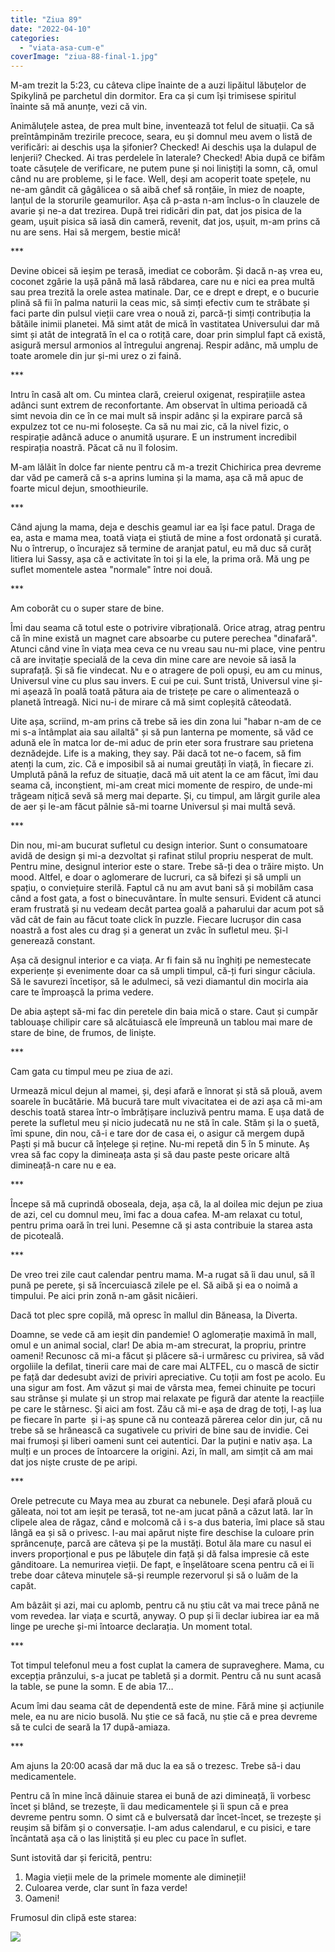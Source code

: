 ```yaml
---
title: "Ziua 89"
date: "2022-04-10"
categories: 
  - "viata-asa-cum-e"
coverImage: "ziua-88-final-1.jpg"
---
```


M-am trezit la 5:23, cu câteva clipe înainte de a auzi lipăitul lăbuțelor de Spikylină pe parchetul din dormitor. Era ca și cum își trimisese spiritul înainte să mă anunțe, vezi că vin.

Animăluțele astea, de prea mult bine, inventează tot felul de situații. Ca să preîntâmpinăm trezirile precoce, seara, eu și domnul meu avem o listă de verificări: ai deschis ușa la șifonier? Checked! Ai deschis ușa la dulapul de lenjerii? Checked. Ai tras perdelele în laterale? Checked! Abia după ce bifăm toate căsuțele de verificare, ne putem pune și noi liniștiți la somn, că, omul când nu are probleme, și le face. Well, deși am acoperit toate spețele, nu ne-am gândit că gâgâlicea o să aibă chef să ronțăie, în miez de noapte, lanțul de la storurile geamurilor. Așa că p-asta n-am înclus-o în clauzele de avarie și ne-a dat trezirea. După trei ridicări din pat, dat jos pisica de la geam, ușuit pisica să iasă din cameră, revenit, dat jos, ușuit, m-am prins că nu are sens. Hai să mergem, bestie mică!

\*\*\*

Devine obicei să ieșim pe terasă, imediat ce coborâm. Și dacă n-aș vrea eu, coconet zgârie la ușă până mă lasă răbdarea, care nu e nici ea prea multă sau prea trezită la orele astea matinale. Dar, ce e drept e drept, e o bucurie plină să fii în palma naturii la ceas mic, să simți efectiv cum te străbate și faci parte din pulsul vieții care vrea o nouă zi, parcă-ți simți contribuția la bătăile inimii planetei. Mă simt atât de mică în vastitatea Universului dar mă simt și atât de integrată în el ca o rotiță care, doar prin simplul fapt că există, asigură mersul armonios al întregului angrenaj. Respir adânc, mă umplu de toate aromele din jur și-mi urez o zi faină.

\*\*\*

Intru în casă alt om. Cu mintea clară, creierul oxigenat, respirațiile astea adânci sunt extrem de reconfortante. Am observat în ultima perioadă că simt nevoia din ce în ce mai mult să inspir adânc și la expirare parcă să expulzez tot ce nu-mi folosește. Ca să nu mai zic, că la nivel fizic, o respirație adâncă aduce o anumită ușurare. E un instrument incredibil respirația noastră. Păcat că nu îl folosim.

M-am lălăit în dolce far niente pentru că m-a trezit Chichirica prea devreme dar văd pe cameră că s-a aprins lumina și la mama, așa că mă apuc de foarte micul dejun, smoothieurile. 

\*\*\*

Când ajung la mama, deja e deschis geamul iar ea își face patul. Draga de ea, asta e mama mea, toată viața ei știută de mine a fost ordonată și curată. Nu o întrerup, o încurajez să termine de aranjat patul, eu mă duc să curăț litiera lui Sassy, așa că e activitate în toi și la ele, la prima oră. Mă ung pe suflet momentele astea "normale" între noi două. 

\*\*\*

Am coborât cu o super stare de bine.

Îmi dau seama că totul este o potrivire vibrațională. Orice atrag, atrag pentru că în mine există un magnet care absoarbe cu putere perechea "dinafară". Atunci când vine în viața mea ceva ce nu vreau sau nu-mi place, vine pentru că are invitație specială de la ceva din mine care are nevoie să iasă la suprafață. Și să fie vindecat. Nu e o atragere de poli opuși, eu am cu minus, Universul vine cu plus sau invers. E cui pe cui. Sunt tristă, Universul vine și-mi așează în poală toată pătura aia de tristețe pe care o alimentează o planetă întreagă. Nici nu-i de mirare că mă simt copleșită câteodată.

Uite așa, scriind, m-am prins că trebe să ies din zona lui "habar n-am de ce mi s-a întâmplat aia sau ailaltă" și să pun lanterna pe momente, să văd ce adună ele în matca lor de-mi aduc de prin eter sora frustrare sau prietena deznădejde. Life is a making, they say. Păi dacă tot ne-o facem, să fim atenți la cum, zic. Că e imposibil să ai numai greutăți în viață, în fiecare zi. Umplută până la refuz de situație, dacă mă uit atent la ce am făcut, îmi dau seama că, inconștient, mi-am creat mici momente de respiro, de unde-mi trăgeam nițică sevă să merg mai departe. Și, cu timpul, am lărgit gurile alea de aer și le-am făcut pâlnie să-mi toarne Universul și mai multă sevă.

\*\*\*

Din nou, mi-am bucurat sufletul cu design interior. Sunt o consumatoare avidă de design și mi-a dezvoltat și rafinat stilul propriu nesperat de mult. Pentru mine, designul interior este o stare. Trebe să-ți dea o trăire mișto. Un mood. Altfel, e doar o aglomerare de lucruri, ca să bifezi și să umpli un spațiu, o conviețuire sterilă. Faptul că nu am avut bani să și mobilăm casa când a fost gata, a fost o binecuvântare. În multe sensuri. Evident că atunci eram frustrată și nu vedeam decât partea goală a paharului dar acum pot să văd cât de fain au făcut toate click în puzzle. Fiecare lucrușor din casa noastră a fost ales cu drag și a generat un zvâc în sufletul meu. Și-l generează constant. 

Așa că designul interior e ca viața. Ar fi fain să nu înghiți pe nemestecate experiențe și evenimente doar ca să umpli timpul, că-ți furi singur căciula. Să le savurezi încetișor, să le adulmeci, să vezi diamantul din mocirla aia care te împroașcă la prima vedere.

De abia aștept să-mi fac din peretele din baia mică o stare. Caut și cumpăr tablouașe chilipir care să alcătuiască ele împreună un tablou mai mare de stare de bine, de frumos, de liniște.

\*\*\*

Cam gata cu timpul meu pe ziua de azi. 

Urmează micul dejun al mamei, și, deși afară e înnorat și stă să plouă, avem soarele în bucătărie. Mă bucură tare mult vivacitatea ei de azi așa că mi-am deschis toată starea într-o îmbrățișare incluzivă pentru mama. E ușa dată de perete la sufletul meu și nicio judecată nu ne stă în cale. Stăm și la o șuetă, îmi spune, din nou, că-i e tare dor de casa ei, o asigur că mergem după Paști și mă bucur că înțelege și reține. Nu-mi repetă din 5 în 5 minute. Aș vrea să fac copy la dimineața asta și să dau paste peste oricare altă dimineață-n care nu e ea. 

\*\*\*

Începe să mă cuprindă oboseala, deja, așa că, la al doilea mic dejun pe ziua de azi, cel cu domnul meu, îmi fac a doua cafea. M-am relaxat cu totul, pentru prima oară în trei luni. Pesemne că și asta contribuie la starea asta de picoteală.

\*\*\*

De vreo trei zile caut calendar pentru mama. M-a rugat să îi dau unul, să îl pună pe perete, și să încercuiască zilele pe el. Să aibă și ea o noimă a timpului. Pe aici prin zonă n-am găsit nicăieri.

Dacă tot plec spre copilă, mă opresc în mallul din Băneasa, la Diverta.

Doamne, se vede că am ieșit din pandemie! O aglomerație maximă în mall, omul e un animal social, clar! De abia m-am strecurat, la propriu, printre oameni! Recunosc că mi-a făcut și plăcere să-i urmăresc cu privirea, să văd orgoliile la defilat, tinerii care mai de care mai ALTFEL, cu o mască de sictir pe față dar dedesubt avizi de priviri apreciative. Cu toții am fost pe acolo. Eu una sigur am fost. Am văzut și mai de vârsta mea, femei chinuite pe tocuri sau strânse și mulate și un strop mai relaxate pe figură dar atente la reacțiile pe care le stârnesc. Și aici am fost. Zău că mi-e așa de drag de toți, l-aș lua pe fiecare în parte  și i-aș spune că nu contează părerea celor din jur, că nu trebe să se hrănească ca sugativele cu priviri de bine sau de invidie. Cei mai frumoși și liberi oameni sunt cei autentici. Dar la puțini e nativ așa. La mulți e un proces de întoarcere la origini. Azi, în mall, am simțit că am mai dat jos niște cruste de pe aripi.

\*\*\*

Orele petrecute cu Maya mea au zburat ca nebunele. Deși afară plouă cu găleata, noi tot am ieșit pe terasă, tot ne-am jucat până a căzut lată. Iar în clipele alea de răgaz, când e molcomă că i s-a dus bateria, îmi place să stau lângă ea și să o privesc. I-au mai apărut niște fire deschise la culoare prin sprâncenuțe, parcă are câteva și pe la mustăți. Botul ăla mare cu nasul ei invers proporțional e pus pe lăbuțele din față și dă falsa impresie că este gânditoare. La nemurirea vieții. De fapt, e înșelătoare scena pentru că ei îi trebe doar câteva minuțele să-și reumple rezervorul și să o luăm de la capăt. 

Am bâzâit și azi, mai cu aplomb, pentru că nu știu cât va mai trece până ne vom revedea. Iar viața e scurtă, anyway. O pup și îi declar iubirea iar ea mă linge pe ureche și-mi întoarce declarația. Un moment total.

\*\*\*

Tot timpul telefonul meu a fost cuplat la camera de supraveghere. Mama, cu excepția prânzului, s-a jucat pe tabletă și a dormit. Pentru că nu sunt acasă la table, se pune la somn. E de abia 17…

Acum îmi dau seama cât de dependentă este de mine. Fără mine și acțiunile mele, ea nu are nicio busolă. Nu știe ce să facă, nu știe că e prea devreme să te culci de seară la 17 după-amiaza.

\*\*\*

Am ajuns la 20:00 acasă dar mă duc la ea să o trezesc. Trebe să-i dau medicamentele. 

Pentru că în mine încă dăinuie starea ei bună de azi dimineață, îi vorbesc încet și blând, se trezește, îi dau medicamentele și îi spun că e prea devreme pentru somn. O simt că e bulversată dar încet-încet, se trezește și reușim să bifăm și o conversație. I-am adus calendarul, e cu pisici, e tare încântată așa că o las liniștită și eu plec cu pace în suflet.

Sunt istovită dar și fericită, pentru:

1. Magia vieții mele de la primele momente ale dimineții!
2. Culoarea verde, clar sunt în faza verde!
3. Oameni!

Frumosul din clipă este starea:

![](images/mood.jpeg)
